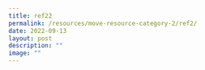 ```yaml
---
title: ref22
permalink: /resources/move-resource-category-2/ref2/
date: 2022-09-13
layout: post
description: ""
image: ""
---
```


